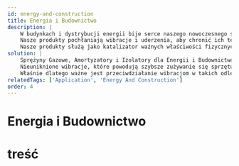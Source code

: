 ```yaml
---
id: energy-and-construction
title: Energia i Budownictwo
description: |
    W budynkach i dystrybucji energii bije serce naszego nowoczesnego społeczeństwa. Urządzenia, sprzęt, maszyny i infrastruktury muszą być całkowicie niezawodne przez wiele lat.
    Nasze produkty pochłaniają wibracje i uderzenia, aby chronić ich technologię i pomagają zapewnić bezpieczne przemieszczanie ciężkich paneli i komponentów.
    Nasze produkty służą jako katalizator ważnych właściwości fizycznych, na przykład poprzez minimalizację rozszerzalności termicznej struktur zewnętrznych.
solution: |
    Sprężyny Gazowe, Amortyzatory i Izolatory dla Energii i Budownictwa;
    Nieuniknione wibracje, które powodują szybsze zużywanie się sprzętu, znajdują się w górnych i średnich sekcjach tradycyjnego łańcucha wartości wytwarzania energii.
    Właśnie dlatego ważne jest przeciwdziałanie wibracjom w takich odległych infrastrukturach – za pomocą technologii tłumienia od nas.
relatedTags: ['Application', 'Energy And Construction']
order: 4
---
```

# Energia i Budownictwo
# treść